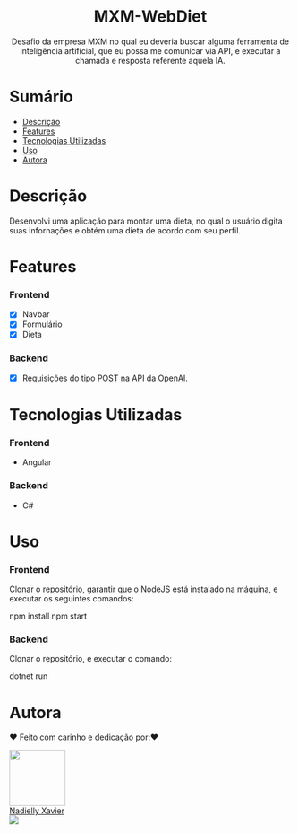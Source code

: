<h1 align="center"> MXM-WebDiet </h1>

<p align="center">Desafio da empresa MXM no qual eu deveria buscar alguma ferramenta de inteligência artificial, que eu possa me comunicar via API, e executar a chamada e resposta referente aquela IA. </p>

# Sumário

- [Descrição](#Descrição)
- [Features](#Features)
- [Tecnologias Utilizadas](#Tecnologias-Utilizadas)
- [Uso](#Uso)
- [Autora](#Autora)

# Descrição

Desenvolvi uma aplicação para montar uma dieta, no qual o usuário digita suas infornações e obtém uma dieta de acordo com seu perfil.

# Features

### Frontend

- [x] Navbar
- [x] Formulário
- [x] Dieta

### Backend

- [x] Requisições do tipo POST na API da OpenAI.

# Tecnologias Utilizadas

### Frontend

- Angular

### Backend

- C#

# Uso

### Frontend

Clonar o repositório, garantir que o NodeJS está instalado na máquina, e executar os seguintes comandos:

npm install
npm start

### Backend

Clonar o repositório, e executar o comando:

dotnet run

# Autora

❤️ Feito com carinho e dedicação por:❤️

<div ><img src="https://avatars.githubusercontent.com/u/105972020?v=4" width="100px;" alt=""/></div>

<div ><a href="https://github.com/nadiellymedeiros">Nadielly Xavier</a></div>

<div ><a href="https://www.linkedin.com/in/nadielly-xavier-de-medeiros/"><img src="https://img.shields.io/badge/-Nadielly-blue?style=flat-square&logo=Linkedin&logoColor=white"/></a></div>

</br></br>
